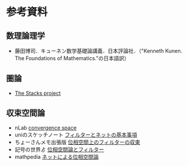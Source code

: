 # 参考資料

## 数理論理学

- 藤田博司．キューネン数学基礎論講義．日本評論社．（"Kenneth Kunen. The Foundations of Mathematics."の日本語訳）

## 圏論

- [The Stacks project](https://stacks.math.columbia.edu)



## 収束空間論

- nLab
    [convergence space](https://ncatlab.org/nlab/show/convergence+space)
- uniのスケッチノート
    [フィルターとネットの基本事項](http://unununum.hatenablog.com/entry/2017/08/11/194942)
- ちょーさんメモ出張版
    [位相空間上のフィルターの収束](https://cho-san.hatenablog.jp/entry/2018/06/09/234043)
- 記号の世界ゟ
    [位相空間論とフィルター](https://tetobourbaki.hatenablog.com/entry/2018/07/11/191714)
- mathpedia
    [ネットによる位相空間論](https://mathematicspedia.com/index.php?ネットによる位相空間論)